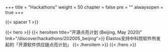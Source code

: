 

+++
title = "Hackathons"
weight = 50
chapter = false
pre = ""
alwaysopen = true
+++


{{< spacer 1 >}}

{{< hero >}}
    {{< heroitem title="开源点亮计划 (Beijing, May 2020)" link="/discover/hackathons/202005_beijing">}}
        Elastos支持中科院软件所发起的「开源软件供应链点亮计划」
    {{< /heroitem >}}
{{< /hero >}}
